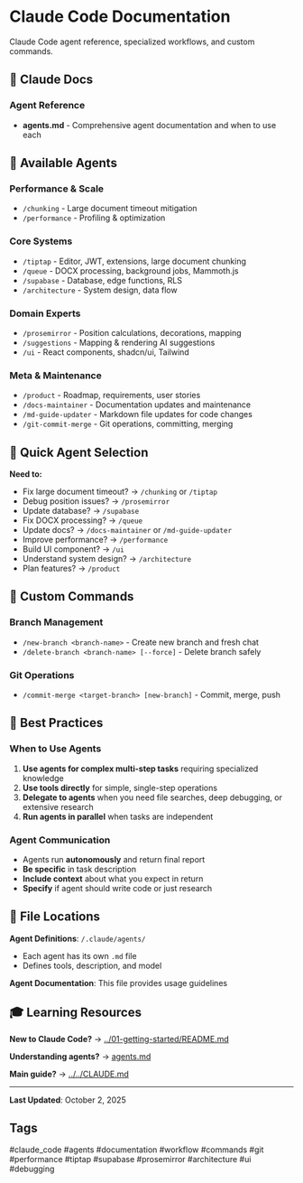 # Claude Code Documentation

Claude Code agent reference, specialized workflows, and custom commands.

## 📂 Claude Docs

### Agent Reference
- **agents.md** - Comprehensive agent documentation and when to use each

## 🤖 Available Agents

### Performance & Scale
- `/chunking` - Large document timeout mitigation
- `/performance` - Profiling & optimization

### Core Systems
- `/tiptap` - Editor, JWT, extensions, large document chunking
- `/queue` - DOCX processing, background jobs, Mammoth.js
- `/supabase` - Database, edge functions, RLS
- `/architecture` - System design, data flow

### Domain Experts
- `/prosemirror` - Position calculations, decorations, mapping
- `/suggestions` - Mapping & rendering AI suggestions
- `/ui` - React components, shadcn/ui, Tailwind

### Meta & Maintenance
- `/product` - Roadmap, requirements, user stories
- `/docs-maintainer` - Documentation updates and maintenance
- `/md-guide-updater` - Markdown file updates for code changes
- `/git-commit-merge` - Git operations, committing, merging

## 🎯 Quick Agent Selection

**Need to:**
- Fix large document timeout? → `/chunking` or `/tiptap`
- Debug position issues? → `/prosemirror`
- Update database? → `/supabase`
- Fix DOCX processing? → `/queue`
- Update docs? → `/docs-maintainer` or `/md-guide-updater`
- Improve performance? → `/performance`
- Build UI component? → `/ui`
- Understand system design? → `/architecture`
- Plan features? → `/product`

## 📝 Custom Commands

### Branch Management
- `/new-branch <branch-name>` - Create new branch and fresh chat
- `/delete-branch <branch-name> [--force]` - Delete branch safely

### Git Operations
- `/commit-merge <target-branch> [new-branch]` - Commit, merge, push

## 🔧 Best Practices

### When to Use Agents
1. **Use agents for complex multi-step tasks** requiring specialized knowledge
2. **Use tools directly** for simple, single-step operations
3. **Delegate to agents** when you need file searches, deep debugging, or extensive research
4. **Run agents in parallel** when tasks are independent

### Agent Communication
- Agents run **autonomously** and return final report
- **Be specific** in task description
- **Include context** about what you expect in return
- **Specify** if agent should write code or just research

## 📍 File Locations

**Agent Definitions**: `/.claude/agents/`
- Each agent has its own `.md` file
- Defines tools, description, and model

**Agent Documentation**: This file provides usage guidelines

## 🎓 Learning Resources

**New to Claude Code?** → [../01-getting-started/README.md](../01-getting-started/README.md)

**Understanding agents?** → [agents.md](./agents.md)

**Main guide?** → [../../CLAUDE.md](../../CLAUDE.md)

---

**Last Updated**: October 2, 2025

## Tags
#claude_code #agents #documentation #workflow #commands #git #performance #tiptap #supabase #prosemirror #architecture #ui #debugging
